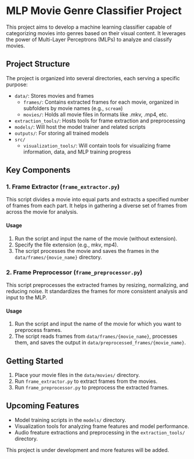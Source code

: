 # MLP Movie Genre Classifier Project

This project aims to develop a machine learning classifier capable of categorizing movies into genres based on their visual content. It leverages the power of Multi-Layer Perceptrons (MLPs) to analyze and classify movies.

## Project Structure

The project is organized into several directories, each serving a specific purpose:

- `data/`: Stores movies and frames
  - `frames/`: Contains extracted frames for each movie, organized in subfolders by movie names (e.g., `scream`)
  - `movies/`: Holds all movie files in formats like .mkv, .mp4, etc.
- `extraction_tools/`: Hosts tools for frame extraction and preprocessing
- `models/`: Will host the model trainer and related scripts
- `outputs/`: For storing all trained models
- `src/`
  - `visualization_tools/`: Will contain tools for visualizing frame information, data, and MLP training progress

## Key Components

### 1. Frame Extractor (`frame_extractor.py`)

This script divides a movie into equal parts and extracts a specified number of frames from each part. It helps in gathering a diverse set of frames from across the movie for analysis.

#### Usage

1. Run the script and input the name of the movie (without extension).
2. Specify the file extension (e.g., mkv, mp4).
3. The script processes the movie and saves the frames in the `data/frames/{movie_name}` directory.

### 2. Frame Preprocessor (`frame_preprocessor.py`)

This script preprocesses the extracted frames by resizing, normalizing, and reducing noise. It standardizes the frames for more consistent analysis and input to the MLP.

#### Usage

1. Run the script and input the name of the movie for which you want to preprocess frames.
2. The script reads frames from `data/frames/{movie_name}`, processes them, and saves the output in `data/preprocessed_frames/{movie_name}`.

## Getting Started

1. Place your movie files in the `data/movies/` directory.
2. Run `frame_extractor.py` to extract frames from the movies.
3. Run `frame_preprocessor.py` to preprocess the extracted frames.

## Upcoming Features

- Model training scripts in the `models/` directory.
- Visualization tools for analyzing frame features and model performance.
- Audio freature extractions and preprocessing in the `extraction_tools/` directory.

This project is under development and more features will be added.
